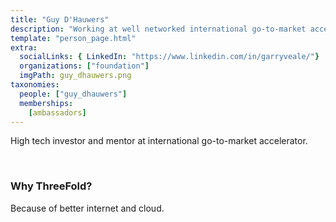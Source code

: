 ```yaml
---
title: "Guy D'Hauwers"
description: "Working at well networked international go-to-market accelerator in the high tech cloud market."
template: "person_page.html"
extra:
  socialLinks: { LinkedIn: "https://www.linkedin.com/in/garryveale/"}
  organizations: ["foundation"]
  imgPath: guy_dhauwers.png
taxonomies:
  people: ["guy_dhauwers"]
  memberships:
    [ambassadors]
---
```


High tech investor and mentor at international go-to-market accelerator.

<br>

### Why ThreeFold?
Because of better internet and cloud.
